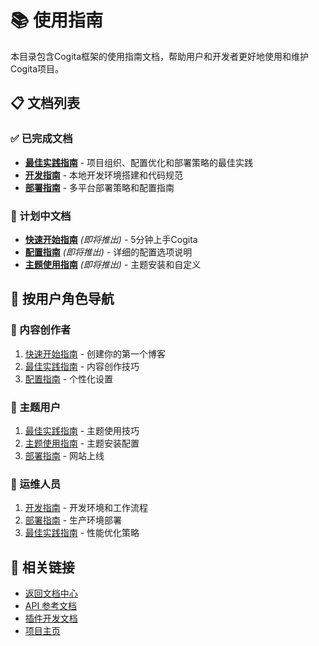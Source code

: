 # 📚 使用指南

本目录包含Cogita框架的使用指南文档，帮助用户和开发者更好地使用和维护Cogita项目。

## 📋 文档列表

### ✅ 已完成文档

- **[最佳实践指南](./best-practices.md)** - 项目组织、配置优化和部署策略的最佳实践
- **[开发指南](./development.md)** - 本地开发环境搭建和代码规范
- **[部署指南](./deployment.md)** - 多平台部署策略和配置指南

### 📝 计划中文档

- **[快速开始指南](../getting-started.md)** *(即将推出)* - 5分钟上手Cogita
- **[配置指南](../configuration.md)** *(即将推出)* - 详细的配置选项说明
- **[主题使用指南](../theme-customization.md)** *(即将推出)* - 主题安装和自定义

## 🎯 按用户角色导航

### 👤 内容创作者
1. [快速开始指南](../getting-started.md) - 创建你的第一个博客
2. [最佳实践指南](./best-practices.md) - 内容创作技巧
3. [配置指南](../configuration.md) - 个性化设置

### 🎨 主题用户  
1. [最佳实践指南](./best-practices.md) - 主题使用技巧
2. [主题使用指南](../theme-customization.md) - 主题安装配置
3. [部署指南](./deployment.md) - 网站上线

### 🚀 运维人员
1. [开发指南](./development.md) - 开发环境和工作流程
2. [部署指南](./deployment.md) - 生产环境部署
3. [最佳实践指南](./best-practices.md) - 性能优化策略

## 🔗 相关链接

- [返回文档中心](../README.md)
- [API 参考文档](../api/)
- [插件开发文档](../plugins/)
- [项目主页](../../README.md)
